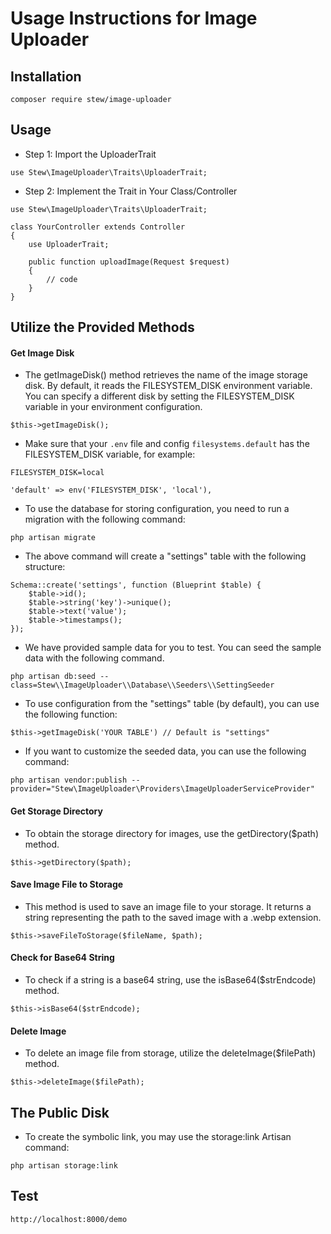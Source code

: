 # Usage Instructions for Image Uploader

## Installation

```
composer require stew/image-uploader
```

## Usage

- Step 1: Import the UploaderTrait

```angular2html
use Stew\ImageUploader\Traits\UploaderTrait;
```

- Step 2: Implement the Trait in Your Class/Controller

```angular2html
use Stew\ImageUploader\Traits\UploaderTrait;

class YourController extends Controller
{
    use UploaderTrait;

    public function uploadImage(Request $request)
    {
        // code
    }
}
```

## Utilize the Provided Methods

 #### Get Image Disk

- The getImageDisk() method retrieves the name of the image storage disk. By default, it reads the FILESYSTEM_DISK environment variable. You can specify a different disk by setting the FILESYSTEM_DISK variable in your environment configuration.

```angular2html
$this->getImageDisk();
```

- Make sure that your `.env` file and config `filesystems.default` has the FILESYSTEM_DISK variable, for example:


```angular2html
FILESYSTEM_DISK=local
```


``` angular2html
'default' => env('FILESYSTEM_DISK', 'local'),
```

- To use the database for storing configuration, you need to run a migration with the following command:

```angular2html
php artisan migrate
```

- The above command will create a "settings" table with the following structure:

```angular2html
Schema::create('settings', function (Blueprint $table) {
    $table->id();
    $table->string('key')->unique();
    $table->text('value');
    $table->timestamps();
});
```

- We have provided sample data for you to test. You can seed the sample data with the following command.

```angular2html
php artisan db:seed --class=Stew\\ImageUploader\\Database\\Seeders\\SettingSeeder
```

- To use configuration from the "settings" table (by default), you can use the following function:

```angular2html
$this->getImageDisk('YOUR TABLE') // Default is "settings"
```

- If you want to customize the seeded data, you can use the following command:

```angular2html
php artisan vendor:publish --provider="Stew\ImageUploader\Providers\ImageUploaderServiceProvider"
```
#### Get Storage Directory

 - To obtain the storage directory for images, use the getDirectory($path) method.

```angular2html
$this->getDirectory($path);
```

#### Save Image File to Storage

- This method is used to save an image file to your storage. It returns a string representing the path to the saved image with a .webp extension.

```angular2html
$this->saveFileToStorage($fileName, $path);
```

#### Check for Base64 String

- To check if a string is a base64 string, use the isBase64($strEndcode) method.

```angular2html
$this->isBase64($strEndcode);
```

#### Delete Image

- To delete an image file from storage, utilize the deleteImage($filePath) method.

```angular2html
$this->deleteImage($filePath);
```

## The Public Disk
- To create the symbolic link, you may use the storage:link Artisan command:

```angular2html
php artisan storage:link
```

## Test

```angular2html
http://localhost:8000/demo
```
